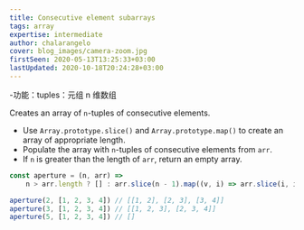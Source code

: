 ```yaml
---
title: Consecutive element subarrays
tags: array
expertise: intermediate
author: chalarangelo
cover: blog_images/camera-zoom.jpg
firstSeen: 2020-05-13T13:25:33+03:00
lastUpdated: 2020-10-18T20:24:28+03:00
---
```


-功能：tuples：元组 n 维数组

Creates an array of `n`-tuples of consecutive elements.

-   Use `Array.prototype.slice()` and `Array.prototype.map()` to create an array of appropriate length.
-   Populate the array with `n`-tuples of consecutive elements from `arr`.
-   If `n` is greater than the length of `arr`, return an empty array.

```js
const aperture = (n, arr) =>
	n > arr.length ? [] : arr.slice(n - 1).map((v, i) => arr.slice(i, i + n))
```

```js
aperture(2, [1, 2, 3, 4]) // [[1, 2], [2, 3], [3, 4]]
aperture(3, [1, 2, 3, 4]) // [[1, 2, 3], [2, 3, 4]]
aperture(5, [1, 2, 3, 4]) // []
```
